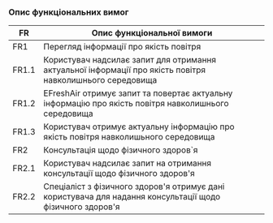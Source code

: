 ### Опис функціональних вимог
|   	FR   	|       	Опис функціональної вимоги     	|
|---------------------------------|------------------------|
|           	FR1  	          |   Перегляд інформації про якість повітря   |
|          	FR1.1           	|   Користувач надсилає запит для отримання актуальної інформації про якість повітря навколишнього середовища   |
|          	FR1.2           	|   EFreshAir отримує запит та повертає актуальну інформацію про якість повітря навколишнього середовища  |
|          	FR1.3           	|   Користувач отримує актуальну інформацію про якість повітря навколишьного середовища  |
|           	FR2            	|   Консультація щодо фізичного здоров`я   |
|          	FR2.1           	|   Користувач надсилає запит на отримання консультації щодо фізичного здоров'я   |
|          	FR2.2           	|   Спеціаліст з фізичного здоров'я отримує дані користувача для надання консультації щодо фізичного здоров'я  |
